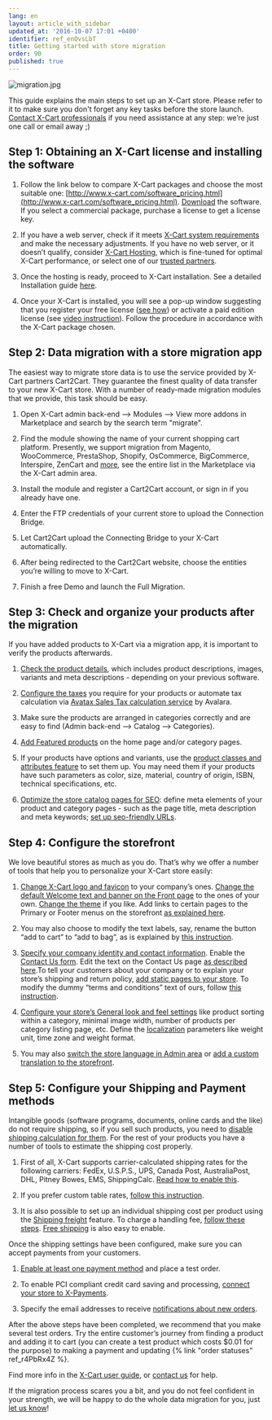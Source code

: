 ```yaml
---
lang: en
layout: article_with_sidebar
updated_at: '2016-10-07 17:01 +0400'
identifier: ref_enOvsLbT
title: Getting started with store migration
order: 90
published: true
---
```

![migration.jpg]({{site.baseurl}}/attachments/ref_enOvsLbT/migration.jpg)

This guide explains the main steps to set up an X-Cart store. Please refer to it to make sure you don't forget any key tasks before the store launch. [Contact X-Cart professionals](https://www.x-cart.com/contact-us.html) if you need assistance at any step: we’re just one call or email away ;)


## Step 1: Obtaining an X-Cart license and installing the software

1.  Follow the link below to compare X-Cart packages and choose the most suitable one: [http://www.x-cart.com/software_pricing.html](http://www.x-cart.com/software_pricing.html). [Download](https://www.x-cart.com/download.html) the software. If you select a commercial package, purchase a license to get a license key. 

2.  If you have a web server, check if it meets [X-Cart system requirements](http://kb.x-cart.com/display/XDD/Installation+Guide#InstallationGuide-Serverrequirements) and make the necessary adjustments. If you have no web server, or it doesn’t qualify, consider [X-Cart Hosting](http://www.x-cart.com/hosting.html), which is fine-tuned for optimal X-Cart performance, or select one of our [trusted partners](http://partners.x-cart.com/hosting-companies).

3.   Once the hosting is ready, proceed to X-Cart installation. See a detailed Installation guide [here](http://kb.x-cart.com/display/XDD/Installation+Guide#InstallationGuide-Installationprocess).

4.   Once your X-Cart is installed, you will see a pop-up window suggesting that you register your free license ([see how](https://www.youtube.com/watch?v=MEncqXpJ8qc)) or activate a paid edition license (see [video instruction](https://www.youtube.com/watch?v=mmedPCQ91yA)). Follow the procedure in accordance with the X-Cart package chosen.


## Step 2: Data migration with a store migration app

The easiest way to migrate store data is to use the service provided by X-Cart partners Cart2Cart. They guarantee the finest quality of data transfer to your new X-Cart store. With a number of ready-made migration modules that we provide, this task should be easy.

1.   Open X-Cart admin back-end –> Modules –> View more addons in Marketplace and search by the search term "migrate". 

2.   Find the module showing the name of your current shopping cart platform. Presently, we support migration from Magento, WooCommerce, PrestaShop, Shopify, OsCommerce, BigCommerce, Interspire, ZenCart and [more](http://www.x-cart.com/extensions/addons?price=All&price=All&keys=Migrate&sort_by=created&sort_by=created&sort_order=DESC&sort_order=DESC), see the entire list in the Marketplace via the X-Cart admin area. 

3.   Install the module and register a Cart2Cart account, or sign in if you already have one.

4.   Enter the FTP credentials of your current store to upload the Connection Bridge.

5.   Let Cart2Cart upload the Connecting Bridge to your X-Cart automatically.

6.   After being redirected to the Cart2Cart website, choose the entities you’re willing to move to X-Cart.

7.   Finish a free Demo and launch the Full Migration.


## Step 3: Check and organize your products after the migration

If you have added products to X-Cart via a migration app, it is important to verify the products afterwards.

1.   [Check the product details](http://kb.x-cart.com/display/XDD/Adding+products), which includes product descriptions, images, variants and meta descriptions - depending on your previous software.

2.   [Configure the taxes](http://kb.x-cart.com/display/XDD/Taxes) you require for your products or automate tax calculation via [Avatax Sales Tax calculation service](http://www.x-cart.com/extensions/addons/avatax-sales-tax-automation.html) by Avalara.

3.   Make sure the products are arranged in categories correctly and are easy to find (Admin back-end –> Catalog –> Categories).

4.   [Add Featured products](http://kb.x-cart.com/display/XDD/Adding+featured+products) on the home page and/or category pages.

5.   If your products have options and variants, use the [product classes and attributes feature](http://kb.x-cart.com/en/product_classes_and_attributes/index.html) to set them up. You may need them if your products have such parameters as color, size, material, country of origin, ISBN, technical specifications, etc.

6.   [Optimize the store catalog pages for SEO](http://kb.x-cart.com/display/XDD/Optimizing+your+catalog+pages+for+SEO): define meta elements of your product and category pages - such as the page title, meta description and meta keywords; [set up seo-friendly URLs](http://kb.x-cart.com/display/XDD/Setting+up+seo-friendly+URLs).


## Step 4: Configure the storefront

We love beautiful stores as much as you do. That’s why we offer a number of tools that help you to personalize your X-Cart store easily:

1.   [Change X-Cart logo and favicon](http://kb.x-cart.com/en/look_and_feel/changing_your_store%27s_logo_and_favicon.html) to your company’s ones. [Change the default Welcome text and banner on the Front page](http://kb.x-cart.com/en/look_and_feel/changing_your_store%27s_welcome_text_and_banner_on_the_front_page.html) to the ones of your own. [Change the theme](http://kb.x-cart.com/en/look_and_feel/changing_your_store%27s_theme.html) if you like.  Add links to certain pages to the Primary or Footer menus on the storefront [as explained here](http://kb.x-cart.com/en/look_and_feel/adding_new_items_to_your_store%27s_menus.html).

2.   You may also choose to modify the text labels, say, rename the button “add to cart” to “add to bag”, as is explained by [this instruction](http://kb.x-cart.com/en/look_and_feel/managing_texts_labels_in_your_store.html). 

3.   [Specify your company identity and contact information](http://kb.x-cart.com/en/look_and_feel/specifying_your_company%27s_identity_and_contact_information.htm). Enable the [Contact Us form](http://kb.x-cart.com/en/look_and_feel/enabling_the_contact_us_form.html). Edit the text on the Contact Us page [as described here](http://kb.x-cart.com/en/look_and_feel/editing_the_text_on_the_contact_us_page.html).To tell your customers about your company or to explain your store’s shipping and return policy, [add static pages to your store](http://kb.x-cart.com/display/XDD/Adding+pages+to+your+store). To modify the dummy  “terms and conditions” text of ours, follow [this instruction](http://kb.x-cart.com/en/look_and_feel/changing_the_terms_and_conditions_page.html).

4.   [Configure your store’s General look and feel settings](http://kb.x-cart.com/display/XDD/Configuring+your+store%27s+General+settings) like product sorting within a category, minimal image width, number of products per category listing page, etc. Define the [localization](http://kb.x-cart.com/en/look_and_feel/localizing_your_store.html) parameters like weight unit, time zone and weight format.

5. You may also [switch the store language in Admin area](http://kb.x-cart.com/display/XDD/Switching+the+language+in+Admin+area) or [add a custom translation to the storefront](http://kb.x-cart.com/en/look_and_feel/translating_your_store%27s_user_interface_to_other_languages.html). 


## Step 5: Configure your Shipping and Payment methods

Intangible goods (software programs, documents, online cards and the like) do not require shipping, so if you sell such products, you need to [disable shipping calculation for them](http://kb.x-cart.com/en/shipping/shipping_setup_for_downloadable_products.html). For the rest of your products you have a number of tools to estimate the shipping cost properly.

1.   First of all, X-Cart supports carrier-calculated shipping rates for the following carriers: FedEx, U.S.P.S., UPS, Canada Post, AustraliaPost, DHL, Pitney Bowes, EMS, ShippingCalc. [Read how to enable this](http://kb.x-cart.com/en/shipping/carrier-calculated_shipping_rates.html).

2.   If you prefer custom table rates, [follow this instruction](http://kb.x-cart.com/en/shipping/custom_table_rates.html).

3.   It is also possible to set up an individual shipping cost per product using the [Shipping freight](http://kb.x-cart.com/en/shipping/shipping_freight.html) feature. To charge a handling fee, [follow these steps](http://kb.x-cart.com/en/shipping/handling_fee.html). [Free shipping](http://kb.x-cart.com/display/XDD/Free+shipping) is also easy to enable.

Once the shipping settings have been configured, make sure you can accept payments from your customers.

1.   [Enable at least one payment method](http://kb.x-cart.com/en/payments/accepting_payments.html) and place a test order.

2.   To enable PCI compliant credit card saving and processing, [connect your store to X-Payments](http://kb.x-cart.com/en/webinars_and_video_tutorials/connecting_x-payments_2.1_x_with_x-cart_5.html).

3.   Specify the email addresses to receive [notifications about new orders](http://kb.x-cart.com/en/look_and_feel/adding_recipient_addresses_for_email_notifications.html).

After the above steps have been completed, we recommend that you make several test orders. Try the entire customer’s journey from finding a product and adding it to cart (you can create a test product which costs $0.01 for the purpose) to making a payment and updating {% link "order statuses" ref_r4PbRx4Z %}.

Find more info in the [X-Cart user guide](http://kb.x-cart.com/), or [contact us](https://www.x-cart.com/migrate_me.html) for help.

If the migration process scares you a bit, and you do not feel confident in your strength, we will be happy to do the whole data migration for you, just [let us know](https://www.x-cart.com/migrate_me.html)!
